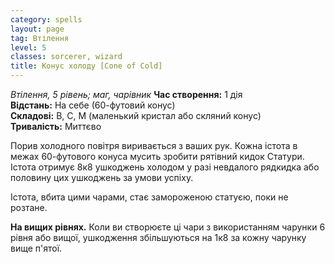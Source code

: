 ```yaml
---
category: spells
layout: page
tag: Втілення
level: 5
classes: sorcerer, wizard
title: Конус холоду [Cone of Cold]
---
```


_Втілення, 5 рівень; маг, чарівник_ **Час створення:** 1 дія    
**Відстань:** На себе (60-футовий конус)    
**Складові:** В, С, М (маленький кристал або скляний конус)    
**Тривалість:** Миттєво    

Порив холодного повітря виривається з ваших рук. Кожна істота в межах 60-футового конуса мусить зробити рятівний кидок Статури. Істота отримує 8к8 ушкоджень холодом у разі невдалого рядкидка або половину цих ушкоджень за умови успіху.    

Істота, вбита цими чарами, стає замороженою статуєю, поки не розтане.   

**На вищих рівнях.** Коли ви створюєте ці чари з використанням чарунки 6 рівня або вищої, ушкодження збільшуються на 1к8 за кожну чарунку вище п'ятої.
